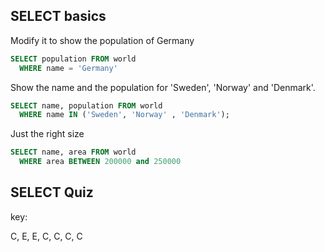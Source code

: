 ## SELECT basics

Modify it to show the population of Germany

```sql
SELECT population FROM world
  WHERE name = 'Germany'
```

Show the name and the population for 'Sweden', 'Norway' and 'Denmark'.

```sql
SELECT name, population FROM world
  WHERE name IN ('Sweden', 'Norway' , 'Denmark');
```

Just the right size

```sql
SELECT name, area FROM world
  WHERE area BETWEEN 200000 and 250000
```

## SELECT Quiz

key:

C, E, E, C, C, C, C 
